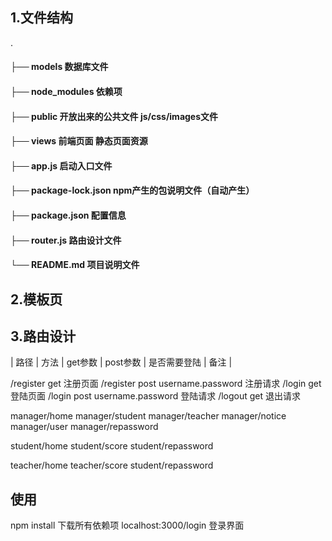 ## 1.文件结构
.
#### ├── models 数据库文件
#### ├── node_modules 依赖项
#### ├── public 开放出来的公共文件 js/css/images文件 
#### ├── views 前端页面 静态页面资源
#### ├── app.js 启动入口文件 
#### ├── package-lock.json npm产生的包说明文件（自动产生）
#### ├── package.json 配置信息
#### ├── router.js 路由设计文件
#### └── README.md 项目说明文件
## 2.模板页

## 3.路由设计

| 路径 | 方法 | get参数 | post参数 | 是否需要登陆 | 备注 |

/register get 注册页面
/register post username.password  注册请求
/login get  登陆页面
/login post username.password 登陆请求
/logout get 退出请求

manager/home
manager/student
manager/teacher
manager/notice
manager/user
manager/repassword

student/home
student/score
student/repassword

teacher/home
teacher/score
student/repassword

## 使用
npm install 下载所有依赖项
localhost:3000/login 登录界面
